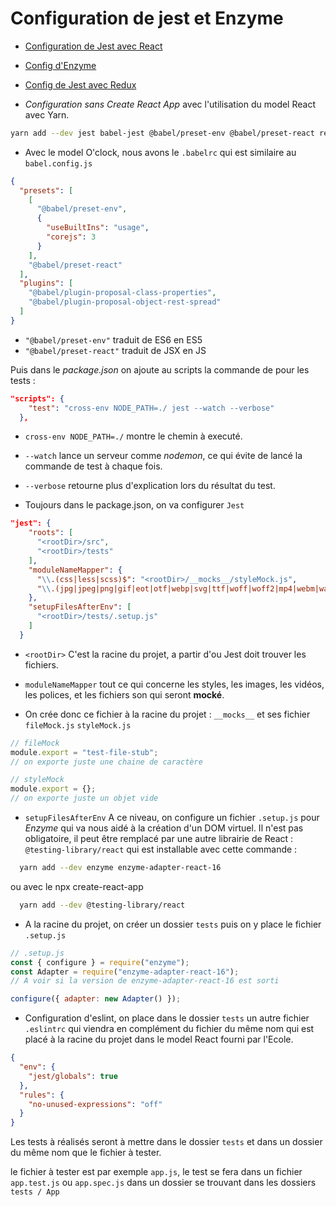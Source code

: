 # Configuration de jest et Enzyme

- [Configuration de Jest avec React](https://jestjs.io/fr/docs/tutorial-react)
- [Config d'Enzyme](https://enzymejs.github.io/enzyme/docs/installation/)
- [Config de Jest avec Redux](https://redux.js.org/usage/writing-tests)

- _Configuration sans Create React App_ avec l'utilisation du model React avec Yarn.

```bash
yarn add --dev jest babel-jest @babel/preset-env @babel/preset-react react-test-renderer
```

- Avec le model O'clock, nous avons le `.babelrc` qui est similaire au `babel.config.js`

```json
{
  "presets": [
    [
      "@babel/preset-env",
      {
        "useBuiltIns": "usage",
        "corejs": 3
      }
    ],
    "@babel/preset-react"
  ],
  "plugins": [
    "@babel/plugin-proposal-class-properties",
    "@babel/plugin-proposal-object-rest-spread"
  ]
}
```

- `"@babel/preset-env"` traduit de ES6 en ES5
- `"@babel/preset-react"` traduit de JSX en JS

Puis dans le _package.json_ on ajoute au scripts la commande de pour les tests :

```json
"scripts": {
    "test": "cross-env NODE_PATH=./ jest --watch --verbose"
  },
```

- `cross-env NODE_PATH=./` montre le chemin à executé.
- `--watch` lance un serveur comme _nodemon_, ce qui évite de lancé la commande de test à chaque fois.
- `--verbose` retourne plus d'explication lors du résultat du test.

- Toujours dans le package.json, on va configurer `Jest`

```json
"jest": {
    "roots": [
      "<rootDir>/src",
      "<rootDir>/tests"
    ],
    "moduleNameMapper": {
      "\\.(css|less|scss)$": "<rootDir>/__mocks__/styleMock.js",
      "\\.(jpg|jpeg|png|gif|eot|otf|webp|svg|ttf|woff|woff2|mp4|webm|wav|mp3|mp4|avi|mkv|m4a|aac|oga)$": "<rootDir>/__mocks__/fileMock.js"
    },
    "setupFilesAfterEnv": [
      "<rootDir>/tests/.setup.js"
    ]
  }
```

- `<rootDir>` C'est la racine du projet, a partir d'ou Jest doit trouver les fichiers.
- `moduleNameMapper` tout ce qui concerne les styles, les images, les vidéos, les polices, et les fichiers son qui seront **mocké**.

- On crée donc ce fichier à la racine du projet : `__mocks__` et ses fichier `fileMock.js` `styleMock.js`

```javascript
// fileMock
module.export = "test-file-stub";
// on exporte juste une chaine de caractère
```

```javascript
// styleMock
module.export = {};
// on exporte juste un objet vide
```

- `setupFilesAfterEnv` A ce niveau, on configure un fichier `.setup.js` pour _Enzyme_ qui va nous aidé à la création d'un DOM virtuel. Il n'est pas obligatoire, il peut être remplacé par une autre librairie de React : `@testing-library/react` qui est installable avec cette commande :

```bash
  yarn add --dev enzyme enzyme-adapter-react-16
```

ou avec le npx create-react-app

```bash
  yarn add --dev @testing-library/react
```

- A la racine du projet, on créer un dossier `tests` puis on y place le fichier `.setup.js`

```javascript
// .setup.js
const { configure } = require("enzyme");
const Adapter = require("enzyme-adapter-react-16");
// A voir si la version de enzyme-adapter-react-16 est sorti

configure({ adapter: new Adapter() });
```

- Configuration d'eslint, on place dans le dossier `tests` un autre fichier `.eslintrc` qui viendra en complément du fichier du même nom qui est placé à la racine du projet dans le model React fourni par l'Ecole.

```json
{
  "env": {
    "jest/globals": true
  },
  "rules": {
    "no-unused-expressions": "off"
  }
}
```

Les tests à réalisés seront à mettre dans le dossier `tests` et dans un dossier du même nom que le fichier à tester.

le fichier à tester est par exemple `app.js`, le test se fera dans un fichier `app.test.js` ou `app.spec.js` dans un dossier se trouvant dans les dossiers `tests / App`

